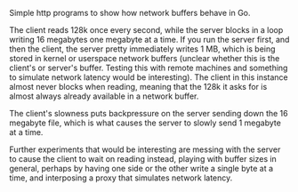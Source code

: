 Simple http programs to show how network buffers behave in Go.

The client reads 128k once every second, while the server blocks in a loop writing 16 megabytes one megabyte at a time. If you run the server first, and then the client, the server pretty immediately writes 1 MB, which is being stored in kernel or userspace network buffers (unclear whether this is the client's or server's buffer. Testing this with remote machines and something to simulate network latency would be interesting). The client in this instance almost never blocks when reading, meaning that the 128k it asks for is almost always already available in a network buffer.

The client's slowness puts backpressure on the server sending down the 16 megabyte file, which is what causes the server to slowly send 1 megabyte at a time. 

Further experiments that would be interesting are messing with the server to cause the client to wait on reading instead, playing with buffer sizes in general, perhaps by having one side or the other write a single byte at a time, and interposing a proxy that simulates network latency.